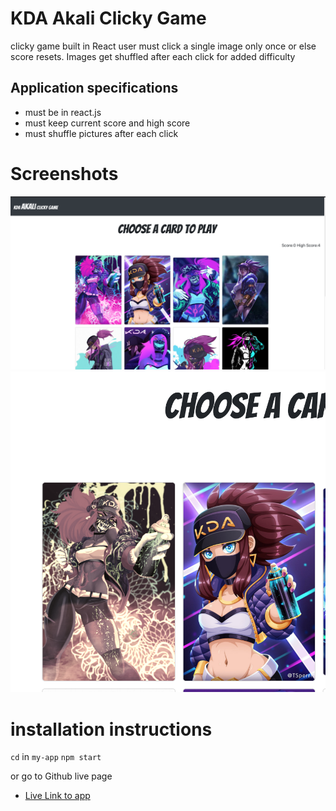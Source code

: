 # KDA Akali Clicky Game
clicky game built in React
user must click a single image only once or else score resets.
Images get shuffled after each click for added difficulty

## Application specifications
- must be in react.js
- must keep current score and high score
- must shuffle pictures after each click 

# Screenshots
![Main Page](ss1.png)
![Hover effect](ss2.png)

# installation instructions
`cd` in `my-app`
`npm start`

or go to Github live page
- [Live Link to app](https://ernesturzua.github.io/clicky-game/)


